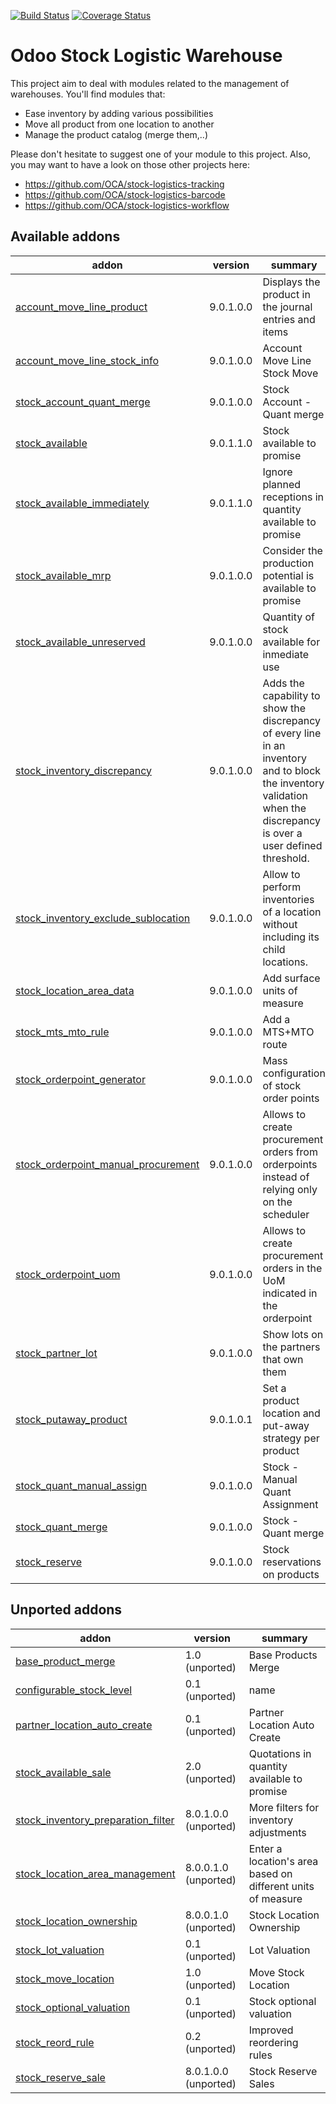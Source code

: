 [![Build Status](https://travis-ci.org/OCA/stock-logistics-warehouse.svg?branch=9.0)](https://travis-ci.org/OCA/stock-logistics-warehouse)
[![Coverage Status](https://img.shields.io/coveralls/OCA/stock-logistics-warehouse/badge.png?branch=9.0)](https://coveralls.io/r/OCA/stock-logistics-warehouse?branch=9.0)

Odoo Stock Logistic Warehouse
=============================


This project aim to deal with modules related to the management of warehouses. You'll find modules that:

 - Ease inventory by adding various possibilities
 - Move all product from one location to another
 - Manage the product catalog (merge them,..)

Please don't hesitate to suggest one of your module to this project. Also, you may want to have a look on those other projects here:

 - https://github.com/OCA/stock-logistics-tracking
 - https://github.com/OCA/stock-logistics-barcode
 - https://github.com/OCA/stock-logistics-workflow

[//]: # (addons)
Available addons
----------------
addon | version | summary
--- | --- | ---
[account_move_line_product](account_move_line_product/) | 9.0.1.0.0 | Displays the product in the journal entries and items
[account_move_line_stock_info](account_move_line_stock_info/) | 9.0.1.0.0 | Account Move Line Stock Move
[stock_account_quant_merge](stock_account_quant_merge/) | 9.0.1.0.0 | Stock Account - Quant merge
[stock_available](stock_available/) | 9.0.1.1.0 | Stock available to promise
[stock_available_immediately](stock_available_immediately/) | 9.0.1.1.0 | Ignore planned receptions in quantity available to promise
[stock_available_mrp](stock_available_mrp/) | 9.0.1.0.0 | Consider the production potential is available to promise
[stock_available_unreserved](stock_available_unreserved/) | 9.0.1.0.0 | Quantity of stock available for inmediate use
[stock_inventory_discrepancy](stock_inventory_discrepancy/) | 9.0.1.0.0 | Adds the capability to show the discrepancy of every line in an inventory and to block the inventory validation when the discrepancy is over a user defined threshold.
[stock_inventory_exclude_sublocation](stock_inventory_exclude_sublocation/) | 9.0.1.0.0 | Allow to perform inventories of a location without including its child locations.
[stock_location_area_data](stock_location_area_data/) | 9.0.1.0.0 | Add surface units of measure
[stock_mts_mto_rule](stock_mts_mto_rule/) | 9.0.1.0.0 | Add a MTS+MTO route
[stock_orderpoint_generator](stock_orderpoint_generator/) | 9.0.1.0.0 | Mass configuration of stock order points
[stock_orderpoint_manual_procurement](stock_orderpoint_manual_procurement/) | 9.0.1.0.0 | Allows to create procurement orders from orderpoints instead of relying only on the scheduler
[stock_orderpoint_uom](stock_orderpoint_uom/) | 9.0.1.0.0 | Allows to create procurement orders in the UoM indicated in the orderpoint
[stock_partner_lot](stock_partner_lot/) | 9.0.1.0.0 | Show lots on the partners that own them
[stock_putaway_product](stock_putaway_product/) | 9.0.1.0.1 | Set a product location and put-away strategy per product
[stock_quant_manual_assign](stock_quant_manual_assign/) | 9.0.1.0.0 | Stock - Manual Quant Assignment
[stock_quant_merge](stock_quant_merge/) | 9.0.1.0.0 | Stock - Quant merge
[stock_reserve](stock_reserve/) | 9.0.1.0.0 | Stock reservations on products

Unported addons
---------------
addon | version | summary
--- | --- | ---
[base_product_merge](base_product_merge/) | 1.0 (unported) | Base Products Merge
[configurable_stock_level](configurable_stock_level/) | 0.1 (unported) | name
[partner_location_auto_create](partner_location_auto_create/) | 0.1 (unported) | Partner Location Auto Create
[stock_available_sale](stock_available_sale/) | 2.0 (unported) | Quotations in quantity available to promise
[stock_inventory_preparation_filter](stock_inventory_preparation_filter/) | 8.0.1.0.0 (unported) | More filters for inventory adjustments
[stock_location_area_management](stock_location_area_management/) | 8.0.0.1.0 (unported) | Enter a location's area based on different units of measure
[stock_location_ownership](stock_location_ownership/) | 8.0.0.1.0 (unported) | Stock Location Ownership
[stock_lot_valuation](stock_lot_valuation/) | 0.1 (unported) | Lot Valuation
[stock_move_location](stock_move_location/) | 1.0 (unported) | Move Stock Location
[stock_optional_valuation](stock_optional_valuation/) | 0.1 (unported) | Stock optional valuation
[stock_reord_rule](stock_reord_rule/) | 0.2 (unported) | Improved reordering rules
[stock_reserve_sale](stock_reserve_sale/) | 8.0.1.0.0 (unported) | Stock Reserve Sales

[//]: # (end addons)
